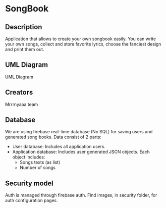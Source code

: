 # SongBook

## Description
Application that allows to create your own songbook easily. 
You can write your own songs, collect and store favorite lyrics, choose the fanciest design and print them out.

## UML Diagram 
[UML Diagram](https://drive.google.com/file/d/17Vl_3hDufYvUvpQMxqqiQVeqIDfhqM5N/view?usp=sharing) 

## Creators
Mrrrnyaaa team

## Database
We are using firebase real-time database (No SQL) for saving users and generated song books.
Data consist of 2 parts: 
 - User database: 
    Includes all application users.
 - Application database: 
    Includes user generated JSON objects. 
    Each object includes:
      - Songs texts (as list)
      - Number of songs

 

## Security model
Auth is managed through firebase auth. Find images, in security folder, for auth configuration pages.
